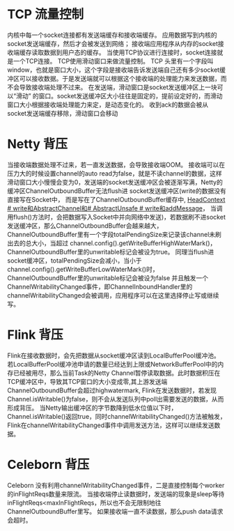 # TCP 流量控制
内核中每一个socket连接都有发送端缓存和接收端缓存。
应用数据写到内核的socket发送端缓存，然后才会被发送到网络；
接收端应用程序从内存的socket接收端缓存读取数据到用户态的缓存。
当使用TCP协议进行连接时，socket连接就是一个TCP连接。
TCP使用滑动窗口来做流量控制。
TCP 头里有一个字段叫window，也就是窗口大小，这个字段是接收端告诉发送端自己还有多少socket缓冲区可以接收数据。于是发送端就可以根据这个接收端的处理能力来发送数据，而不会导致接收端处理不过来。
在发送端，滑动窗口是socket发送缓冲区上一块可以“滑动” 的窗口。socket发送缓冲区大小往往是固定的，提前设定好的，而滑动窗口大小根据接收端处理能力来定，是动态变化的。
收到ack的数据会被从socket发送端缓存移除，滑动窗口会移动

# Netty 背压
当接收端数据处理不过来，若一直发送数据，会导致接收端OOM。
接收端可以在压力大的时候设置channel的auto read为false，就是不读channel的数据，这样滑动窗口大小慢慢会变为0，发送端的socket发送缓冲区会被逐渐写满，Netty的缓冲区ChannelOutboundBuffer无法flush进
socket发送缓冲区(write的数据没有直接写在Socket中，
而是写在了ChannelOutboundBuffer缓存中,
[HeadContext # write和AbstractChannel和# AbstractUnsafe # write和addMessage](https://learn.lianglianglee.com/%e4%b8%93%e6%a0%8f/Netty%20%e6%a0%b8%e5%bf%83%e5%8e%9f%e7%90%86%e5%89%96%e6%9e%90%e4%b8%8e%20RPC%20%e5%ae%9e%e8%b7%b5-%e5%ae%8c/09%20%20%e6%95%b0%e6%8d%ae%e4%bc%a0%e8%be%93%ef%bc%9awriteAndFlush%20%e5%a4%84%e7%90%86%e6%b5%81%e7%a8%8b%e5%89%96%e6%9e%90.md)，
当调用flush()方法时，会把数据写入Socket中并向网络中发送)，若数据刷不进socket发送缓冲区，那么ChannelOutboundBuffer会越来越大，
ChannelOutboundBuffer里有一个字段totalPendingSize来记录该channel未刷出去的总大小，当超过 channel.config().getWriteBufferHighWaterMark()，ChannelOutboundBuffer里的unwritable标记会被设为true。
同理当flush进socket缓冲区，totalPendingSize会减小，当小于channel.config().getWriteBufferLowWaterMark()时，ChannelOutboundBuffer里的unwritable标记会被设为false
并且触发一个ChannelWritabilityChanged事件，即ChannelInboundHandler里的channelWritabilityChanged会被调用，应用程序可以在这里选择停止写或继续写。

# Flink 背压
Flink在接收数据时，会先把数据从socket缓冲区读到LocalBufferPool缓冲池。
若LocalBufferPool缓冲池申请的数量已经达到上限或NetworkBufferPool中的内存已经被用尽，那么当前Task的Netty Channel暂停读取数据。此时数据积压在TCP缓冲区中，导致其TCP窗口的大小变成零,其上游发送端ChannelOutboundBuffer会超过highwatermark,
Flink在发送数据时，若发现Channel.isWritable()为false，则不会从发送队列中poll出需要发送的数据，从而形成背压。
当Netty输出缓冲区的字节数降到低水位值以下时，Channel.isWritable()返回true，同时channelWritabilityChanged()方法被触发，Flink在channelWritabilityChanged事件中调用发送方法，这样可以继续发送数据。

# Celeborn 背压
Celeborn 没有利用channelWritabilityChanged事件，二是直接控制每个worker的inFlightReqs数量来限流。
当接收端停止读数据时，发送端的现象是sleep等待inFlightReqs<maxInFlightReqs，所以也不会无限制地往ChannelOutboundBuffer里写。
如果接收端一直不读数据，那么push data请求会超时。
